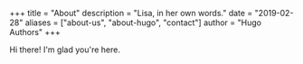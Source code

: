 +++
title = "About"
description = "Lisa, in her own words."
date = "2019-02-28"
aliases = ["about-us", "about-hugo", "contact"]
author = "Hugo Authors"
+++

Hi there! I'm glad you're here.


